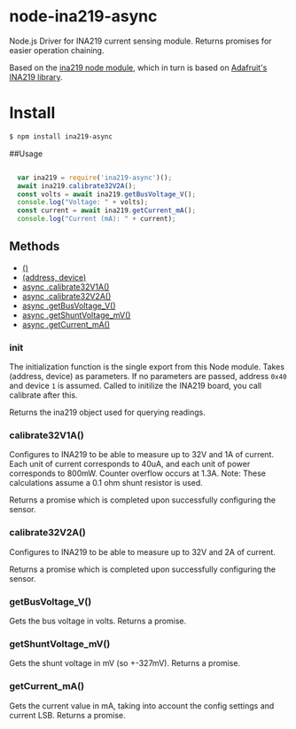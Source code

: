 # node-ina219-async
Node.js Driver for INA219 current sensing module.
Returns promises for easier operation chaining.

Based on the [ina219 node module](https://www.npmjs.com/package/ina219), which in turn is based on [Adafruit's INA219 library](https://github.com/adafruit/Adafruit_INA219).


# Install

````bash
$ npm install ina219-async
````

##Usage
```javascript

  var ina219 = require('ina219-async')();
  await ina219.calibrate32V2A();
  const volts = await ina219.getBusVoltage_V();
  console.log("Voltage: " + volts);
  const current = await ina219.getCurrent_mA();
  console.log("Current (mA): " + current);
```


## Methods
  * [()](#init)
  * [(address, device)](#init)
  * [async .calibrate32V1A()](#calibrate32V1A())
  * [async .calibrate32V2A()](#calibrate32V2A())
  * [async .getBusVoltage_V()](#getBusVoltage_V())
  * [async .getShuntVoltage_mV()](#getShuntVoltage_mV())
  * [async .getCurrent_mA()](#getCurrent_mA())


### init
The initialization function is the single export from this Node module.
Takes (address, device) as parameters.
If no parameters are passed, address `0x40` and device `1` is assumed.
Called to initilize the INA219 board, you call calibrate after this.

Returns the ina219 object used for querying readings.

### calibrate32V1A()
Configures to INA219 to be able to measure up to 32V and 1A of current.
 Each unit of current corresponds to 40uA, and each unit of power corresponds
 to 800mW. Counter overflow occurs at 1.3A.
 Note: These calculations assume a 0.1 ohm shunt resistor is used.

 Returns a promise which is completed upon successfully configuring the sensor.

### calibrate32V2A()
Configures to INA219 to be able to measure up to 32V and 2A of current.

Returns a promise which is completed upon successfully configuring the sensor.

### getBusVoltage_V()
Gets the bus voltage in volts. Returns a promise.

### getShuntVoltage_mV()
Gets the shunt voltage in mV (so +-327mV). Returns a promise.

### getCurrent_mA()
Gets the current value in mA, taking into account the config settings and current LSB.
Returns a promise.
